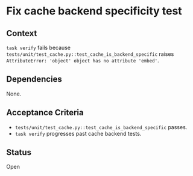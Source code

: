 # Fix cache backend specificity test

## Context
`task verify` fails because `tests/unit/test_cache.py::test_cache_is_backend_specific`
raises `AttributeError: 'object' object has no attribute 'embed'`.

## Dependencies
None.

## Acceptance Criteria
- `tests/unit/test_cache.py::test_cache_is_backend_specific` passes.
- `task verify` progresses past cache backend tests.

## Status
Open
